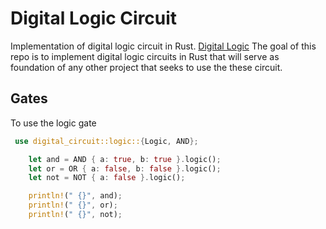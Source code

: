 # Digital Logic Circuit

Implementation of digital logic circuit in Rust. [Digital Logic](https://github.com/EteimZ/digital_logic.git) The goal of this repo is to implement digital logic circuits in Rust that will serve as foundation of any other project that seeks to use the these circuit. 

## Gates

To use the logic gate

``` Rust
 use digital_circuit::logic::{Logic, AND};

    let and = AND { a: true, b: true }.logic();
    let or = OR { a: false, b: false }.logic();
    let not = NOT { a: false }.logic();

    println!(" {}", and);
    println!(" {}", or);
    println!(" {}", not);
 ```
 

